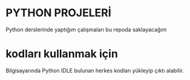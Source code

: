 # PYTHON PROJELERİ
Python derslerinde yaptığım çalışmaları bu repoda saklayacağım

# kodları kullanmak için 
Bilgisayarında Python IDLE bulunan herkes kodları yükleyip çıktı alabilir.